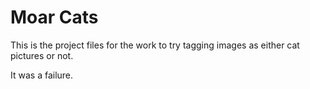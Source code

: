 # Moar Cats

This is the project files for the work to try tagging images as either cat 
pictures or not.

It was a failure.


